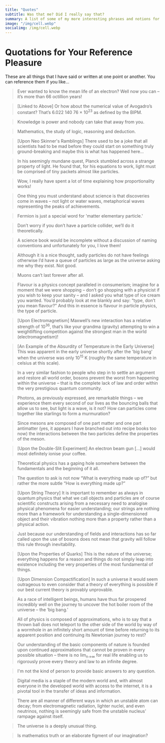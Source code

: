 ```yaml
---
title: "Quotes"
subtitle: Was that me? Did I really say that?
summary: A list of some of my more interesting phrases and notions for your referencing pleasure.
image: "/img/cell.webp"
socialimg: /img/cell.webp
---
```


# Quotations for Your Reference Pleasure

These are all things that I have said or written at one point or another. You can reference them if you like...

> Ever wanted to know the mean life of an electron? Well now you can – it’s more than 66 octillion years!

> [Linked to Above] Or how about the numerical value of Avogadro’s constant? That’s 6.022 140 76 × 10<sup>23</sup> as defined by the BIPM.

> Knowledge is power and nobody can take that away from you.

> Mathematics, the study of logic, reasoning and deduction.

> [Upon Neo Skinner's Ramblings] There used to be a joke that all scientists had to be mad before they could start on something truly ground-breaking and maybe this is what has happened here…

> In his seemingly mundane quest, Planck stumbled across a strange property of light. He found that, for his equations to work, light must be comprised of tiny packets almost like particles.

> Wow, I really have spent a lot of time explaining how proportionality works!

> One thing you must understand about science is that discoveries come in waves – not light or water waves, metaphorical waves representing the peaks of achievements.

> Fermion is just a special word for 'matter elementary particle.'

> Don’t worry if you don’t have a particle collider, we’ll do it theoretically.

> A science book would be incomplete without a discussion of naming conventions and unfortunately for you, I love them!

> Although it is a nice thought, sadly particles do not have feelings otherwise I’d have a queue of particles as large as the universe asking me why they exist. Not good.

> Muons can’t last forever after all.

> Flavour is a physics concept paralleled in consumerism; imagine for a moment that we were shopping – don’t go shopping with a physicist if you wish to keep your sanity – and I asked you what type of ice cream you wanted. You’d probably look at me blankly and say: “type, don’t you mean flavour?” And this in essence is flavour in particle physics, the type of particle.

> [Upon Electromagnetism] Maxwell’s new interaction has a relative strength of 10<sup>36</sup>, that’s like your grandma (gravity) attempting to win a weightlifting competition against the strongest man in the world (electromagnetism)!

> [An Example of the Absurdity of Temperature in the Early Universe] This was apparent in the early universe shortly after the 'big bang' when the universe was only 10<sup>15</sup> K (roughly the same temperature in celsius at this scale).

> In a very similar fashion to people who step in to settle an argument and restore all world order, bosons prevent the worst from happening within the universe – that is the complete lack of law and order within the very prestigious quantum community.

> Photons, as previously expressed, are remarkable things – we experience them every second of our lives as the bouncing balls that allow us to see, but light is a wave, is it not? How can particles come together like starlings to form a murmuration?

> Since mesons are composed of one part matter and one part antimatter (yes, it appears I have branched out into recipe books too now) the interactions between the two particles define the properties of the meson.

> [Upon the Double-Slit Experiment] An electron beam gun [...] would most definitely ionise your coffee.

> Theoretical physics has a gaping hole somewhere between the fundamentals and the beginning of it all.

> The question to ask is not now “What is everything made up of?” but rather the more subtle “How is everything made up?”

> [Upon String Theory] It is important to remember as always in quantum physics that what we call objects and particles are of course scientific constructs arising from a necessary need to analogise physical phenomena for easier understanding; our strings are nothing more than a framework for understanding a single-dimensioned object and their vibration nothing more than a property rather than a physical action.

> Just because our understanding of fields and interactions has so far called upon the use of bosons does not mean that gravity will follow this rule through inevitability.

> [Upon the Properties of Quarks] This is the nature of the universe; everything happens for a reason and things do not simply leap into existence including the very properties of the most fundamental of things.

> [Upon Dimension Compactification] In such a universe it would seem outrageous to even consider that a theory of everything is possible if our best current theory is provably unprovable.

> As a race of intelligent beings, humans have thus far prospered incredibly well on the journey to uncover the hot boiler room of the universe – the ‘big bang.’

> All of physics is composed of approximations, who is to say that a thrown ball does not teleport to the other side of the world by way of a wormhole in an infinitely short amount of time before returning to its apparent position and continuing its Newtonian journey to rest?

> Our understanding of the basic components of nature is founded upon continued approximations that cannot be proven in every possible situation – there is no lim<sub>n→∞</sub> for real life enabling us to rigorously prove every theory and law to an infinite degree.

> I'm not the kind of person to provide basic answers to any question.

> Digital media is a staple of the modern world and, with almost everyone in the developed world with access to the internet, it is a pivotal tool in the transfer of ideas and information.

> There are all manner of different ways in which an unstable atom can decay; from electromagnetic radiation, lighter nuclei, and even neutrinos, nothing is seemingly safe from the unstable nucleus' rampage against itself.

> The universe is a deeply unusual thing.

> Is mathematics truth or an elaborate figment of our imagination?
